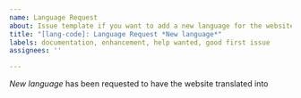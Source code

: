 ```yaml
---
name: Language Request
about: Issue template if you want to add a new language for the website
title: "[lang-code]: Language Request *New language*"
labels: documentation, enhancement, help wanted, good first issue
assignees: ''

---
```


*New language* has been requested to have the website translated into
